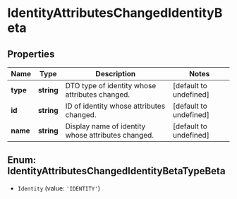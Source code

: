 # IdentityAttributesChangedIdentityBeta

## Properties

Name | Type | Description | Notes
------------ | ------------- | ------------- | -------------
**type** | **string** | DTO type of identity whose attributes changed. | [default to undefined]
**id** | **string** | ID of identity whose attributes changed. | [default to undefined]
**name** | **string** | Display name of identity whose attributes changed. | [default to undefined]



## Enum: IdentityAttributesChangedIdentityBetaTypeBeta


* `Identity` (value: `'IDENTITY'`)



